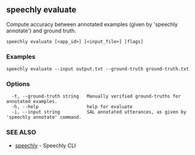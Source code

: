 ## speechly evaluate

Compute accuracy between annotated examples (given by 'speechly annotate') and ground truth.

```
speechly evaluate [<app_id>] [<input_file>] [flags]
```

### Examples

```
speechly evaluate --input output.txt --ground-truth ground-truth.txt
```

### Options

```
  -t, --ground-truth string   Manually verified ground-truths for annotated examples.
  -h, --help                  help for evaluate
  -i, --input string          SAL annotated utterances, as given by 'speechly annotate' command.
```

### SEE ALSO

* [speechly](speechly.md)	 - Speechly CLI

